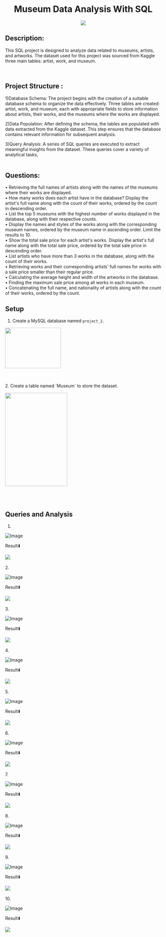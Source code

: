 <h1 align="center">Museum Data Analysis With SQL</h1>
<p align="center">
<img src="https://khanhpham1989.github.io/eProject-group7/IMG/pic/1.png">


## Description:
<p>This SQL project is designed to analyze data related to museums, artists, and artworks. The dataset used for this project was sourced from Kaggle three main tables: artist, work, and museum.</p>
<br>

## Project Structure :<br>
1)Database Schema: The project begins with the creation of a suitable database schema to organize the data effectively. Three tables are created: artist, work, and museum, each with appropriate fields to store information about artists, their works, and the museums where the works are displayed.

2)Data Population: After defining the schema, the tables are populated with data extracted from the Kaggle dataset. This step ensures that the database contains relevant information for subsequent analysis.

3)Query Analysis: A series of SQL queries are executed to extract meaningful insights from the dataset. These queries cover a variety of analytical tasks, <br>
<br>

## Questions:<br>
• Retrieving the full names of artists along with the names of the museums where their works are displayed.<br>
• How many works does each artist have in the database? Display the artist's full name along with the count of their works, ordered by the count in descending order.<br>
• List the top 5 museums with the highest number of works displayed in the database, along with their respective counts.<br>
• Display the names and styles of the works along with the corresponding museum names, ordered by the museum name in ascending order. Limit the results to 10.<br>
• Show the total sale price for each artist's works. Display the artist's full name along with the total sale price, ordered by the total sale price in descending order.<br>
• List artists who have more than 3 works in the database, along with the count of their works.<br>
• Retrieving works and their corresponding artists' full names for works with a sale price smaller than their regular price.<br>
• Calculating the average height and width of the artworks in the database.<br>
• Finding the maximum sale price among all works in each museum.<br>
• Concatenating the full name, and nationality of artists along with the count of their works, ordered by the count.
 <br>


## Setup

1. Create a MySQL database named `project_2`.
<p>
<img src="images/Create.png" width="180" height="130">
</p>
<br>
<br>
2. Create a table named `Museum` to store the dataset.
   
<p>
<img src="images/Table.png" width="200" height="300">
</p>
<br>
<br>


## Queries and Analysis

1. 

   ![Image](images/q1.png)
   
   Result⬇️

   <img src="images/q1 output.png">
<br>
<br>
2. 

   ![Image](images/q2.png)
   
   Result⬇️

   <img src="images/q2 output.png">
<br>
<br> 
3. 

   ![Image](images/q3.png)
   
   Result⬇️

   <img src="images/q3 output.png">
<br>
<br>
4.

   ![Image](images/q4.png)
   
   Result⬇️

   <img src="images/q4 output.png">
<br>
<br>
5.
 
   ![Image](images/q5.png)
   
   Result⬇️

   <img src="images/q5 output.png">
<br>
<br>   
6.
 
   ![Image](images/q6.png)
    
   Result⬇️

   <img src="images/q6 output.png">
<br>
<br>
7.

   ![Image](images/q7.png)
   
   Result⬇️

   <img src="images/q7 output.png">
<br>
<br>
8.

   ![Image](images/q8.png)
   
   Result⬇️

   <img src="images/q8 output.png">
<br>
<br>
9.

   ![Image](images/q9.png)
   
   Result⬇️

   <img src="images/q9 output.png">
<br>
<br>
10.

   ![Image](images/q10.png)
   
   Result⬇️

   <img src="images/q10 output.png">
